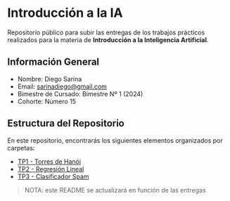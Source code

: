 # Introducción a la IA

Repositorio público para subir las entregas de los trabajos prácticos realizados para la materia de **Introducción a la Inteligencia Artificial**.

## Información General

- Nombre: Diego Sarina
- Email: <sarinadiego@gmail.com>
- Bimestre de Cursado: Bimestre Nº 1 (2024)
- Cohorte: Número 15

## Estructura del Repositorio

En este repositorio, encontrarás los siguientes elementos organizados por carpetas:

- [TP1 - Torres de Hanói](/TP_1/)
- [TP2 - Regresión Lineal](/TP_2/)
- [TP3 - Clasificador Spam](/TP_3/)

>NOTA: este README se actualizará en función de las entregas
